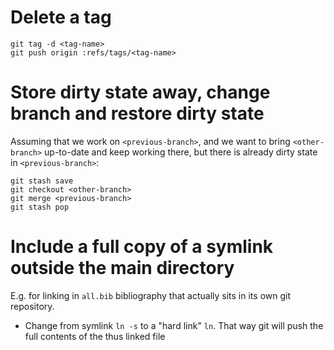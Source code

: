 # Delete a tag

    git tag -d <tag-name>
    git push origin :refs/tags/<tag-name>

# Store dirty state away, change branch and restore dirty state

Assuming that we work on `<previous-branch>`, and we want to
bring `<other-branch>` up-to-date and keep working there, but
there is already dirty state in `<previous-branch>`:

    git stash save
    git checkout <other-branch>
    git merge <previous-branch>
    git stash pop

# Include a full copy of a symlink outside the main directory

E.g. for linking in `all.bib` bibliography that actually sits in its own git repository.

- Change from symlink `ln -s` to a "hard link" `ln`. That way git will push the full contents of the thus linked file
